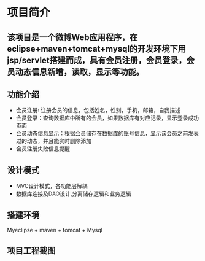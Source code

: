 # 项目简介
 
##  该项目是一个微博Web应用程序，在eclipse+maven+tomcat+mysql的开发环境下用jsp/servlet搭建而成，具有会员注册，会员登录，会员动态信息新增，读取，显示等功能。
 
 
## 功能介绍
* 会员注册: 注册会员的信息，包括姓名，性别，手机，邮箱，自我描述
* 会员登录：查询数据库中所有的会员，如果数据库有对应记录，显示登录成功页面
* 会员动态信息显示：根据会员储存在数据库的账号信息，显示该会员之前发表过的动态，并且能实时删除添加
* 会员注册失败信息提醒
## 设计模式
* MVC设计模式，各功能层解耦
* 数据库连接及DAO设计,分离储存逻辑和业务逻辑
## 搭建环境
 Myeclipse + maven + tomcat + Mysql
 ## 项目工程截图
 
